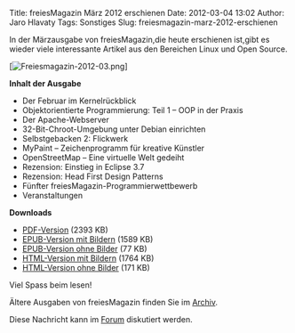 Title: freiesMagazin März 2012 erschienen
Date: 2012-03-04 13:02
Author: Jaro Hlavaty
Tags: Sonstiges
Slug: freiesmagazin-marz-2012-erschienen

In der Märzausgabe von freiesMagazin,die heute erschienen ist,gibt es
wieder viele interessante Artikel aus den Bereichen Linux und Open
Source.


[![Freiesmagazin-2012-03.png](http://wiki.kubuntu-de.org/images/Freiesmagazin-2012-03.png)]


<!--break--><!--break-->

**Inhalt der Ausgabe**


-   Der Februar im Kernelrückblick
-   Objektorientierte Programmierung: Teil 1 – OOP in der Praxis
-   Der Apache-Webserver
-   32-Bit-Chroot-Umgebung unter Debian einrichten
-   Selbstgebacken 2: Flickwerk
-   MyPaint – Zeichenprogramm für kreative Künstler
-   OpenStreetMap – Eine virtuelle Welt gedeiht
-   Rezension: Einstieg in Eclipse 3.7
-   Rezension: Head First Design Patterns
-   Fünfter freiesMagazin-Programmierwettbewerb
-   Veranstaltungen


**Downloads**


-   [PDF-Version](http://www.freiesmagazin.de/ftp/2012/freiesMagazin-2012-03.pdf)
    (2393 KB)
-   [EPUB-Version mit
    Bildern](http://www.freiesmagazin.de/ftp/2012/freiesMagazin-2012-03-bilder.epub)
    (1589 KB)
-   [EPUB-Version ohne
    Bilder](http://www.freiesmagazin.de/ftp/2012/freiesMagazin-2012-03.epub)
    (77 KB)
-   [HTML-Version mit
    Bildern](http://www.freiesmagazin.de/mobil/freiesMagazin-2012-03-bilder.html)
    (1764 KB)
-   [HTML-Version ohne
    Bilder](http://www.freiesmagazin.de/mobil/freiesMagazin-2012-03.html)
    (171 KB)


Viel Spass beim lesen!


Ältere Ausgaben von freiesMagazin finden Sie im
[Archiv](http://www.freiesmagazin.de/archiv).


Diese Nachricht kann im
[Forum](http://forum.kubuntu-de.org/index.php?board=1.0) diskutiert
werden.



